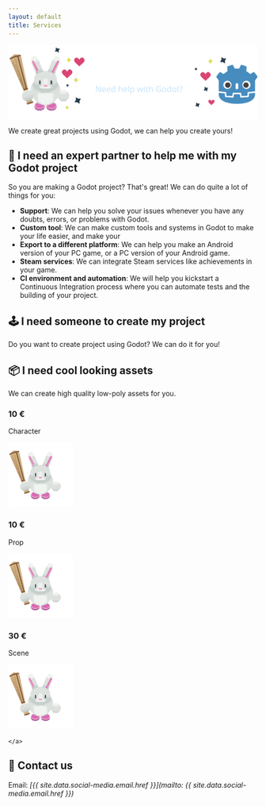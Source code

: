 ```yaml
---
layout: default
title: Services
---
```


<style>
    
#gallery > a{
    width: 250px;
    height: 250px;
}
</style>

<div style="display: flex;justify-content: center;">
<img src="/assets/images/services/services.svg">
</div>

We create great projects using Godot, we can help you create yours!

## 🚀 I need an expert partner to help me with my Godot project

So you are making a Godot project? That's great! We can do quite a lot of things for you:

- __Support__: We can help you solve your issues whenever you have any doubts, errors, or problems with Godot.
- __Custom tool__: We can make custom tools and systems in Godot to make your life easier, and make your 
- __Export to a different platform__: We can help you make an Android version of your PC game, or a PC version of your Android game.
- __Steam services__: We can integrate Steam services like achievements in your game. 
- __CI environment and automation__: We will help you kickstart a Continuous Integration process where you can automate tests and the building of your project.

## 🕹️ I need someone to create my project
Do you want to create project using Godot? We can do it for you!

## 📦 I need cool looking assets
We can create high quality low-poly assets for you.

<div id="gallery">
    <a>
        <h3>10 €</h3>
        <p>Character</p>
        <img src="/assets/images/games/michiball/rabbit.png" height="130px">
    </a>
    <a>
        <h3>10 €</h3>
        <p>Prop</p>
        <img src="/assets/images/games/michiball/rabbit.png" height="130px">
    </a>
    <a>
        <h3>30 €</h3>
        <p>Scene</p>
        <img src="/assets/images/games/michiball/rabbit.png" height="130px">
    </a>
</div>


<div id="assets">
    <a style='background-image: url("/assets/images/index/bat.svg");'>
        
    </a>
</div>

## 💬 Contact us

Email: _[{{ site.data.social-media.email.href }}](mailto: {{ site.data.social-media.email.href }})_
